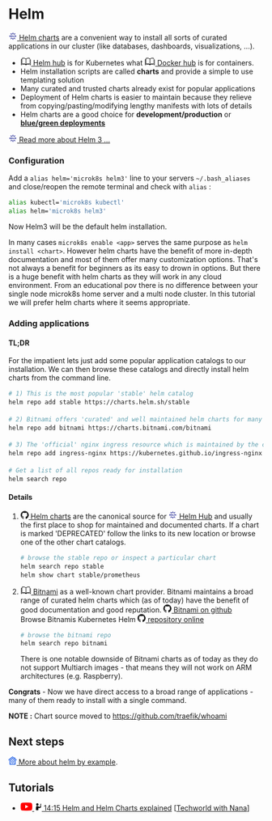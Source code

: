 # Helm

[![](images/ico/color/helm_16.png) Helm charts](https://helm.sh/) are a convenient way to install all sorts of curated applications in our cluster 
(like databases, dashboards, visualizations, ...).

- [![](images/ico/book_16.png) Helm hub](https://hub.helm.sh)
 is for Kubernetes what 
 [![](images/ico/book_16.png) Docker hub](https://hub.docker.com/) is for containers.
- Helm installation scripts are called **charts** and provide a simple to use templating solution
- Many curated and trusted charts already exist for popular applications
- Deployment of Helm charts is easier to maintain because they relieve from copying/pasting/modifying 
lengthy manifests with lots of details
- Helm charts are a good choice for **development/production** or 
[**blue/green deployments**](https://octopus.com/docs/deployment-patterns/blue-green-deployments)


[![](images/ico/color/helm_16.png) Read more about Helm 3 ...](https://helm.sh/blog/helm-3-released/)

### Configuration

Add a `alias helm='microk8s helm3'` line to your servers `~/.bash_aliases` and close/reopen the remote terminal 
and check with `alias` :

```bash
alias kubectl='microk8s kubectl'
alias helm='microk8s helm3'
```
Now Helm3 will be the default helm installation.

In many cases `microk8s enable <app>` serves the same purpose as `helm install <chart>`.
However helm charts have the benefit of more in-depth documentation and most of them offer 
many customization options. That's not always a benefit for beginners as its easy to drown
in options. But there is a huge benefit with helm charts as they will work
in any cloud environment. 
From an educational pov there is no difference between your single node 
microk8s home server and a multi node cluster.
In this tutorial we will prefer helm charts where it seems appropriate. 

### Adding applications

#### TL;DR

For the impatient lets just add some popular application catalogs to our installation.
We can then browse these catalogs and directly install helm charts from the command line. 

```bash
# 1) This is the most popular 'stable' helm catalog 
helm repo add stable https://charts.helm.sh/stable

# 2) Bitnami offers 'curated' and well maintained helm charts for many apps - see below
helm repo add bitnami https://charts.bitnami.com/bitnami

# 3) The 'official' nginx ingress resource which is maintained by the community
helm repo add ingress-nginx https://kubernetes.github.io/ingress-nginx

# Get a list of all repos ready for installation
helm search repo
```
 
#### Details

1) [![](images/ico/github_16.png) Helm charts](https://github.com/helm/charts)
   are the canonical source for [![](images/ico/color/helm_16.png) Helm Hub](https://hub.helm.sh/)
   and usually the first place to shop for maintained and documented charts. If a chart is marked
   'DEPRECATED' follow the links to its new location or browse one of the other chart catalogs.
   ```bash
   # browse the stable repo or inspect a particular chart
   helm search repo stable
   helm show chart stable/prometheus
   ```   
2) [![](images/ico/book_16.png) Bitnami](https://bitnami.com/) as a well-known chart provider.
   Bitnami maintains a broad range of curated helm charts which (as of today) have the benefit of
   good documentation and good reputation.
   [![](images/ico/github_16.png) Bitnami on github](https://github.com/bitnami/charts)  
   Browse Bitnamis Kubernetes Helm [![](images/ico/github_16.png) repository online](https://github.com/bitnami/charts/tree/master/bitnami)
   ```bash
   # browse the bitnami repo
   helm search repo bitnami
   ```
   There is one notable downside of Bitnami charts as of today as they do not support Multiarch
   images - that means they will not work on ARM architectures (e.g. Raspberry).

**Congrats** - Now we have direct access to a broad range of applications - many of them ready to install with a single command.

**NOTE :** Chart source moved to https://github.com/traefik/whoami
## Next steps

![](images/ico/color/homekube_16.png)[ More about helm by example](helm-basics.md).

## Tutorials

 - [![](images/ico/color/youtube_16.png) ![](images/ico/instructor_16.png) 14:15 Helm and Helm Charts explained](https://www.youtube.com/watch?v=-ykwb1d0DXU) 
 [[Techworld with Nana](https://www.youtube.com/channel/UCdngmbVKX1Tgre699-XLlUA)]   
